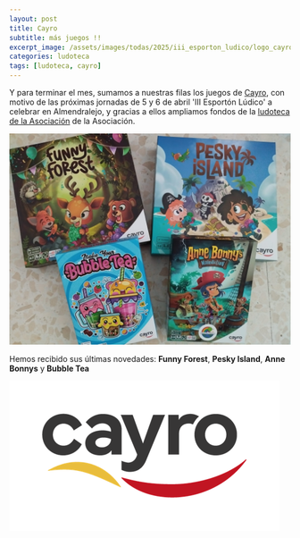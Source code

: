 ```yaml
---
layout: post
title: Cayro
subtitle: más juegos !!
excerpt_image: /assets/images/todas/2025/iii_esporton_ludico/logo_cayro_p.png
categories: ludoteca
tags: [ludoteca, cayro]
---
```


Y para terminar el mes, sumamos a nuestras filas los juegos de [Cayro](https://cayro.es/), con motivo de las próximas jornadas de 5 y 6 de abril 'III Esportón Lúdico' a celebrar en Almendralejo, y gracias a ellos ampliamos fondos de la [ludoteca de la Asociación](https://boardgamegeek.com/collection/user/AsociacionCSIBadajoz?rankobjecttype=subtype&rankobjectid=1&columns=title%7Cthumbnail%7Cversion%7Ccomment&geekranks=Board%20Game%20Rank&own=1&objecttype=thing&ff=1&subtype=boardgame) de la Asociación.

![cayro](/assets/images/todas/2025/ludoteca_cayro_2025.jpg)

Hemos recibido sus últimas novedades: <b>Funny Forest</b>, <b>Pesky Island</b>, <b>Anne Bonnys</b> y <b>Bubble Tea</b>

![cayro](/assets/images/todas/2025/iii_esporton_ludico/logo_cayro_p.png)

